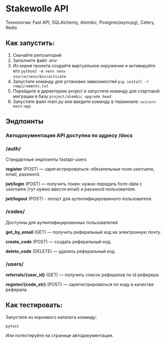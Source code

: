 # Stakewolle API

<p>Технологии: Fast API, SQLAlchemy, Alembic, Postgres(asyncpg), Celery, Redis

## Как запустить:
1. Скачайте репозиторий
2. Заполните файл .env
3. Из корня проекта создайте виртуальное окружение и активируйте его
    `python3 -m venv venv` <br>
    `source/venv/bin/activate`
4. Запустите команду для установки зависимостей
    `pip install -r requirements.txt`
5. Перейдите в директорию project и запустите команду для стартовой миграции в базу
   `project/alembic upgrade head`
6. Запустите файл main.py или введите команду в терминале:
    `uvicorn main:app`

## Эндпоинты
### Автодокументация API доступна по адресу /docs

### /auth/
Стандартные эндпоинты fastapi-users <p>
<b>register</b> (POST) — зарегистрироваться: обязательные поля username, email, password. <p>
<b>jwt/login</b> (POST) — получить токен: нужно передать form-data с username (тут нужно ввести email) и password пользователя. <p>
<b>jwt/logout</b> (POST) - логаут для аутентифицированного пользователя. <p>

### /codes/
Доступны для аутентифицированных пользователей <p> 
<b>get_by_email</b> (GET) — получить реферальный код на электронную почту. <p>
<b>create_code</b> (POST) — создать реферальный код. <p>
<b>delete_code</b> (DELETE) — удалить реферальный код. <p>

### /users/
<b>referrals/{user_id}</b> (GET) — получить список рефералов по id реферера. <p>
<b>register/{code_str}</b> (POST) — зарегистрироваться по коду в качестве реферала. <p>

## Как тестировать:

Запустите из корневого каталога команду: <p>
`pytest` <p>
Или потестируйте на странице автодокументации. <p>
